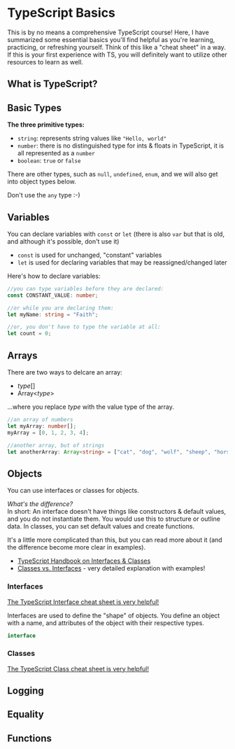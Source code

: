 # TypeScript Basics
This is by no means a comprehensive TypeScript course! Here, I have summarized some essential basics you'll find helpful as you're learning, practicing, or refreshing yourself. Think of this like a "cheat sheet" in a way.
If this is your first experience with TS, you will definitely want to utilize other resources to learn as well.

## What is TypeScript?

## Basic Types
**The three primitive types:**
- `string`: represents string values like `"Hello, world"`
- `number`: there is no distinguished type for ints & floats in TypeScript, it is all represented as a `number`
- `boolean`: `true` or `false`

There are other types, such as `null`, `undefined`, `enum`, and we will also get into object types below.

Don't use the `any` type :-)

## Variables
You can declare variables with `const` or `let` (there is also `var` but that is old, and although it's possible, don't use it)

- `const` is used for unchanged, "constant" variables
- `let` is used for declaring variables that may be reassigned/changed later

Here's how to declare variables:
```typescript
//you can type variables before they are declared:
const CONSTANT_VALUE: number;

//or while you are declaring them:
let myName: string = "Faith";

//or, you don't have to type the variable at all:
let count = 0;
```

## Arrays
There are two ways to delcare an array:
- *type*[]
- Array<*type*>

...where you replace *type* with the value type of the array.

```typescript
//an array of numbers
let myArray: number[];
myArray = [0, 1, 2, 3, 4];

//another array, but of strings
let anotherArray: Array<string> = ["cat", "dog", "wolf", "sheep", "horse"];
```

## Objects
You can use interfaces or classes for objects.

*What's the difference?*\
In short: An interface doesn't have things like constructors & default values, and you do not instantiate them. You would use this to structure or outline data.
In classes, you can set default values and create functions.

It's a little more complicated than this, but you can read more about it (and the difference become more clear in examples).
- [TypeScript Handbook on Interfaces & Classes](https://www.typescriptlang.org/docs/handbook/typescript-tooling-in-5-minutes.html#interfaces)
- [Classes vs. Interfaces](https://passionfordev.com/typescript-classes-vs-interfaces/) - very detailed explanation with examples!


### Interfaces
[The TypeScript Interface cheat sheet is very helpful!](https://www.typescriptlang.org/static/TypeScript%20Interfaces-34f1ad12132fb463bd1dfe5b85c5b2e6.png)

Interfaces are used to define the "shape" of objects. You define an object with a name, and attributes of the object with their respective types.

```typescript
interface 
```

### Classes
[The TypeScript Class cheat sheet is very helpful!](https://www.typescriptlang.org/static/TypeScript%20Classes-83cc6f8e42ba2002d5e2c04221fa78f9.png)

## Logging

## Equality

## Functions

## 


